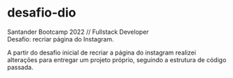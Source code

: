 # desafio-dio
Santander Bootcamp 2022 // Fullstack Developer <br>
Desafio: recriar página do Instagram.

A partir do desafio inicial de recriar a página do instagram realizei alterações para entregar um projeto próprio, seguindo a estrutura de código passada.
